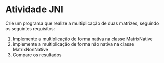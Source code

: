 # Atividade JNI

Crie um programa que realize a multiplicação de duas matrizes, seguindo os seguintes requisitos:

1. Implemente a multiplicação de forma nativa na classe MatrixNative
1. implemente a multiplicação de forma não nativa na classe MatrixNonNative
1. Compare os resultados
